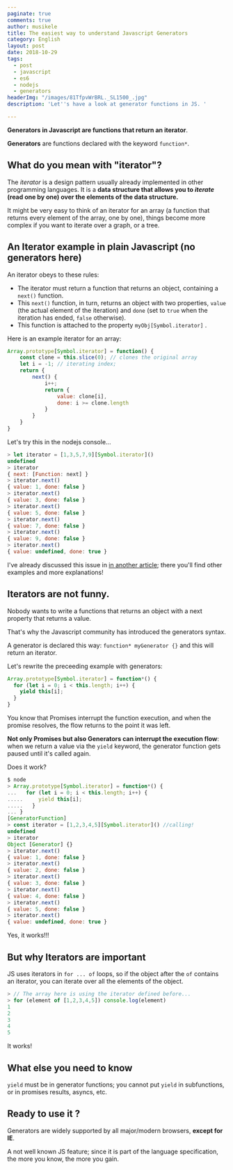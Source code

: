 ```yaml
---
paginate: true
comments: true
author: musikele
title: The easiest way to understand Javascript Generators
category: English
layout: post
date: 2018-10-29
tags:
  - post
  - javascript
  - es6
  - nodejs
  - generators
headerImg: "/images/81TfpvWrBRL._SL1500_.jpg"
description: 'Let''s have a look at generator functions in JS. '

---
```

**Generators in Javascript are functions that return an iterator**.

**Generators** are functions declared with the keyword `function*`.

## What do you mean with "iterator"?

The _iterator_ is a design pattern usually already implemented in other programming languages. It is a **data structure that allows you to _iterate_ (read one by one) over the elements of the data structure.**

It might be very easy to think of an iterator for an array (a function that returns every element of the array, one by one), things become more complex if you want to iterate over a graph, or a tree. 

## An Iterator example in plain Javascript (no generators here) 

An iterator obeys to these rules:

* The iterator must return a function that returns an object, containing a `next()` function.
* This `next()` function, in turn, returns an object with two properties, `value` (the actual element of the iteration) and `done` (set to `true` when the iteration has ended, `false` otherwise).
* This function is attached to the property `myObj[Symbol.iterator]` .

Here is an example iterator for an array:

```javascript
Array.prototype[Symbol.iterator] = function() {
	const clone = this.slice(0); // clones the original array
    let i = -1; // iterating index; 
  	return {
    	next() {
        	i++;
        	return {
            	value: clone[i],
            	done: i >= clone.length
            }
        }
    }
}
```

Let's try this in the nodejs console...

```javascript
> let iterator = [1,3,5,7,9][Symbol.iterator]()
undefined
> iterator
{ next: [Function: next] }
> iterator.next()
{ value: 1, done: false }
> iterator.next()
{ value: 3, done: false }
> iterator.next()
{ value: 5, done: false }
> iterator.next()
{ value: 7, done: false }
> iterator.next()
{ value: 9, done: false }
> iterator.next()
{ value: undefined, done: true }
```

I've already discussed this issue in [in another article](https://michelenasti.com/2018/09/04/symbols-iterators-in-javascript.html "Symbols & Iterators in Javascript "); there you'll find other examples and more explanations!

## Iterators are not funny.

Nobody wants to write a functions that returns an object with a next property that returns a value.

That's why the Javascript community has introduced the generators syntax.

A generator is declared this way: `function* myGenerator {}` and this will return an iterator.

Let's rewrite the preceeding example with generators:

```javascript
Array.prototype[Symbol.iterator] = function*() {
  for (let i = 0; i < this.length; i++) {
    yield this[i];
  }
}
```

You know that Promises interrupt the function execution, and when the promise resolves, the flow returns to the point it was left.

**Not only Promises but also Generators can interrupt the execution flow**: when we return a value via the  `yield` keyword, the generator function gets paused until it's called again.

Does it work? 

```javascript
$ node  
> Array.prototype[Symbol.iterator] = function*() {
...   for (let i = 0; i < this.length; i++) {
.....     yield this[i];
.....   }
... }
[GeneratorFunction]
> const iterator = [1,2,3,4,5][Symbol.iterator]() //calling!
undefined
> iterator
Object [Generator] {}
> iterator.next()
{ value: 1, done: false }
> iterator.next()
{ value: 2, done: false }
> iterator.next()
{ value: 3, done: false }
> iterator.next()
{ value: 4, done: false }
> iterator.next()
{ value: 5, done: false }
> iterator.next()
{ value: undefined, done: true }
```

Yes, it works!!!

## But why Iterators are important

JS uses iterators in `for ... of` loops, so if the object after the `of` contains an iterator, you can iterate over all the elements of the object.

```javascript
> // The array here is using the iterator defined before...
> for (element of [1,2,3,4,5]) console.log(element)
1
2
3
4
5
```

It works!

## What else you need to know

`yield` must be in generator functions; you cannot put `yield` in  subfunctions, or in promises results, asyncs, etc.

## Ready to use it ?

Generators are widely supported by all major/modern browsers, **except for IE**.

A not well known JS feature; since it is part of the language specification, the more you know, the more you gain.
